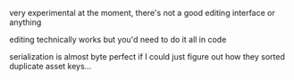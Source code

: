 very experimental at the moment, there's not a good editing interface or anything

editing technically works but you'd need to do it all in code

serialization is almost byte perfect if I could just figure out how they sorted duplicate asset keys...